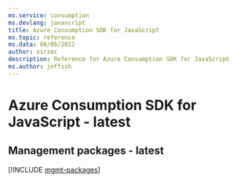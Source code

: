 ```yaml
---
ms.service: consumption
ms.devlang: javascript
title: Azure Consumption SDK for JavaScript
ms.topic: reference
ms.data: 08/05/2022
author: xirzec
description: Reference for Azure Consumption SDK for JavaScript
ms.author: jeffish
---
```

# Azure Consumption SDK for JavaScript - latest

## Management packages - latest
[!INCLUDE [mgmt-packages](consumption-mgmt-index.md)]